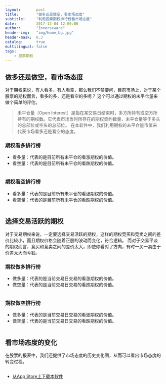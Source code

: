 ```yaml
---
layout:       post
title:        "做多还是做空，看市场态度"
subtitle:     "利用股票期权排行榜看市场态度"
date:         2017-12-04 12:00:00
author:       "Inverseware"
header-img:   "img/home_bg.jpg"
header-mask:  0.3
catalog:      true
multilingual: false
tags:
    - 股票期权
---
```



## 做多还是做空，看市场态度

对于期权来说，有人看多，有人看空，那么我们不禁要问，目前市场上，对于某个股票的期权而言，看多的多，还是看空的多呢？
这个可以通过期权的未平仓量来做个简单的评估。

> 未平仓量（Open Interest）是指在某交易日结束时，多方所持有或空方所持有的期权数。它代表市场当时所存在的期权契约数量，未平仓量等于多头的总部位或空头的总部位。
  在本软件中，我们利用期权的未平仓量市值来代表市场看多还是看空的态度。

### 期权看多排行榜

* 看多量：代表的是目前所有未平仓的看涨期权的价值。
* 看空量：代表的是目前所有未平仓的看跌期权的价值。

<img src="{{ site.baseurl }}/img/long_or_short/long_top.png" alt="" class="inline"/>

### 期权看空排行榜

* 看多量：代表的是目前所有未平仓的看涨期权的价值。
* 看空量：代表的是目前所有未平仓的看跌期权的价值。

<img src="{{ site.baseurl }}/img/long_or_short/short_top.png" alt="" class="inline"/>

## 选择交易活跃的期权

对于交易期权来说，一定要选择交易活跃的期权，这样的期权竞买和竞卖之间的差价比较小，而且期权价格会随着正股的波动而变化，符合逻辑。
而对于交易平淡的期权而言，竞买和竞卖之间的差价太大，即使你看对了方向，有时一买一卖由于价差太大而亏钱。

### 期权做多排行榜

* 做多量：代表的是当前交易日交易的看涨期权的价值。
* 做空量：代表的是当前交易日交易的看跌期权的价值。

<img src="{{ site.baseurl }}/img/long_or_short/long_active_top.png" alt="" class="inline"/>

### 期权做空排行榜

* 做多量：代表的是当前交易日交易的看涨期权的价值。
* 做空量：代表的是当前交易日交易的看跌期权的价值。

<img src="{{ site.baseurl }}/img/long_or_short/short_active_top.png" alt="" class="inline"/>

## 看市场态度的变化

在股票的报表中，我们还提供了市场态度的历史变化图，从而可以看出市场态度的转变过程。

<img src="{{ site.baseurl }}/img/long_or_short/his.png" alt="" class="inline"/>



-  [从App Store上下载本软件][1]

[1]: http://itunes.apple.com/us/app/id1228960496